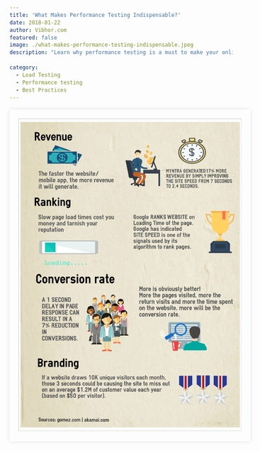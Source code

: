 ```yaml
---
title: 'What Makes Performance Testing Indispensable?'
date: 2018-01-22
author: Vibhor.com
featured: false
image: ./what-makes-performance-testing-indispensable.jpeg
description: "Learn why performance testing is a must to make your online business more profitable!" 

category:
  - Load Testing
  - Performance testing
  - Best Practices
---
```



<div class="entry-content">
<div style="width:100%; margin-top:20px; margin-bottom:20px;padding:20px; box-shadow:0 0 10px rgba(0,0,0,0.1)">
<img class="main-img img-responsive" style="" src="./Why-Performance-Testing.png" alt="FrugalTesting blog on Why performance testing ">
</div>
</div>
